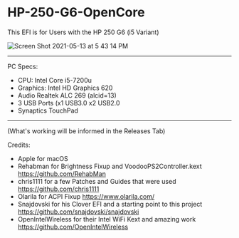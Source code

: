 # HP-250-G6-OpenCore
This EFI is for Users with the HP 250 G6 (i5 Variant)

![Screen Shot 2021-05-13 at 5 43 14 PM](https://user-images.githubusercontent.com/83425771/118204639-8abdb980-b413-11eb-91e3-5dfb056f9d01.png)

--------------------------------------------------------------------------------------------------------------------------------------------------------------------

PC Specs:
- CPU: Intel Core i5-7200u
- Graphics: Intel HD Graphics 620
- Audio Realtek ALC 269 (alcid=13)
- 3 USB Ports (x1 USB3.0   x2 USB2.0
- Synaptics TouchPad

--------------------------------------------------------------------------------------------------------------------------------------------------------------------

(What's working will be informed in the Releases Tab)

Credits:
- Apple for macOS
- Rehabman for Brightness Fixup and VoodooPS2Controller.kext https://github.com/RehabMan
- chris1111 for a few Patches and Guides that were used https://github.com/chris1111
- Olarila for ACPI Fixup https://www.olarila.com/
- Snajdovski for his Clover EFI and a starting point to this project https://github.com/snajdovski/snajdovski
- OpenIntelWireless for their Intel WiFi Kext and amazing work https://github.com/OpenIntelWireless
